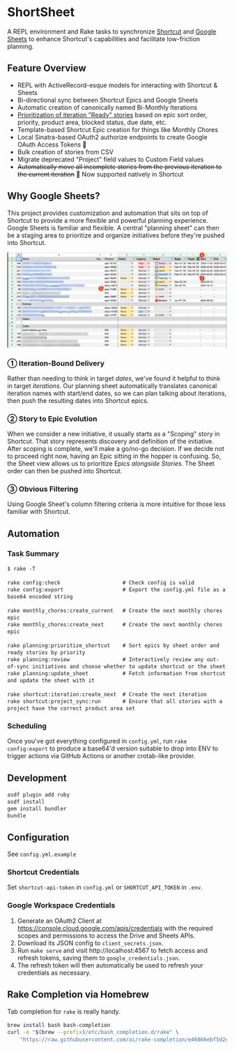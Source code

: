 # ShortSheet

A REPL environment and Rake tasks to synchronize [Shortcut](https://shortcut.com/) and [Google Sheets](https://workspace.google.com/) to enhance Shortcut's capabilities and facilitate low-friction planning.

## Feature Overview

- REPL with ActiveRecord-esque models for interacting with Shortcut & Sheets
- Bi-directional sync between Shortcut Epics and Google Sheets
- Automatic creation of canonically named Bi-Monthly Iterations
- [Prioritization of iteration "Ready" stories](https://github.com/nonrational/short-sheet/blob/main/lib/tasks/iteration_ready_sort.rb#L34-L41) based on epic sort order, priority, product area, blocked status, due date, etc.
- Template-based Shortcut Epic creation for things like Monthly Chores
- Local Sinatra-based OAuth2 authorize endpoints to create Google OAuth Access Tokens 🐐
- Bulk creation of stories from CSV
- Migrate deprecated "Project" field values to Custom Field values
- ~~Automatically move all incomplete stories from the previous iteration to the current iteration~~ 🎉 Now supported natively in Shortcut

## Why Google Sheets?

This project provides customization and automation that sits on top of Shortcut to provide a more flexible and powerful planning experience. Google Sheets is familiar and flexible. A central "planning sheet" can then be a staging area to prioritize and organize initiatives before they're pushed into Shortcut.

<img alt="A screenshot of a Google Sheet with columns A-K, including Name (with initiative names blurred out), Doc, Shortcut, Owner, Urgency, Status, Begin, Target, Start, End. The 'Begin' and 'End' columns show values like 'Nov H1 '24' and 'Feb H2 '25' (iteration names) and the resulting Start/End calendar dates are shown in columns to the right. The Target column has the funnel icon highlighted, indicated that the column is filtered." src='https://raw.githubusercontent.com/nonrational/short-sheet/refs/heads/main/static/annotated_google_sheet_screenshot.png' />

### ① Iteration-Bound Delivery

Rather than needing to think in target _dates_, we've found it helpful to think in target _iterations_. Our planning sheet automatically translates canonical iteration names with start/end dates, so we can plan talking about iterations, then push the resulting dates into Shortcut epics.

### ② Story to Epic Evolution

When we consider a new initiative, it usually starts as a "Scoping" story in Shortcut. That story represents discovery and definition of the initiative. After scoping is complete, we'll make a go/no-go decision. If we decide not to proceed right now, having an Epic sitting in the hopper is confusing. So, the Sheet view allows us to prioritize Epics _alongside Stories_. The Sheet order can then be pushed into Shortcut.

### ③ Obvious Filtering

Using Google Sheet's column filtering criteria is more intuitive for those less familiar with Shortcut.

## Automation

### Task Summary

```
$ rake -T

rake config:check                    # Check config is valid
rake config:export                   # Export the config.yml file as a base64 encoded string

rake monthly_chores:create_current   # Create the next monthly chores epic
rake monthly_chores:create_next      # Create the next monthly chores epic

rake planning:prioritize_shortcut    # Sort epics by sheet order and ready stories by priority
rake planning:review                 # Interactively review any out-of-sync initiatives and choose whether to update shortcut or the sheet
rake planning:update_sheet           # Fetch information from shortcut and update the sheet with it

rake shortcut:iteration:create_next  # Create the next iteration
rake shortcut:project_sync:run       # Ensure that all stories with a project have the correct product area set
```

### Scheduling

Once you've got everything configured in `config.yml`, run `rake config:export` to produce a base64'd version suitable to drop into ENV to trigger actions via GitHub Actions or another crotab-like provider.

## Development

```shell
asdf plugin add ruby
asdf install
gem install bundler
bundle
```

## Configuration

See `config.yml.example`

### Shortcut Credentials

Set `shortcut-api-token` in `config.yml` or `SHORTCUT_API_TOKEN` in `.env`.

### Google Workspace Credentials

1. Generate an OAuth2 Client at https://console.cloud.google.com/apis/credentials with the required scopes and permissions to access the Drive and Sheets APIs.
1. Download its JSON config to `client_secrets.json`.
1. Run `make serve` and visit http://localhost:4567 to fetch access and refresh tokens, saving them to `google_credentials.json`.
1. The refresh token will then automatically be used to refresh your credentials as necessary.

## Rake Completion via Homebrew

Tab completion for `rake` is really handy.

```sh
brew install bash bash-completion
curl -o "$(brew --prefix)/etc/bash_completion.d/rake" \
    "https://raw.githubusercontent.com/ai/rake-completion/e46866ebf5d2e0d5b8cb3f03bae6ff98f22a2899/rake"
```
